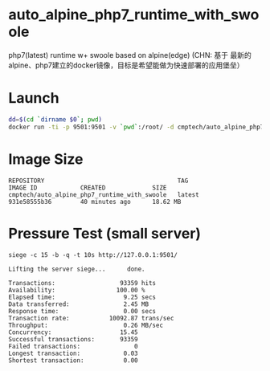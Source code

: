# auto_alpine_php7_runtime_with_swoole
php7(latest) runtime w+ swoole based on alpine(edge)
(CHN: 基于 最新的 alpine、php7建立的docker镜像，目标是希望能做为快速部署的应用堡垒）

# Launch

```bash
dd=$(cd `dirname $0`; pwd)
docker run -ti -p 9501:9501 -v `pwd`:/root/ -d cmptech/auto_alpine_php7_runtime_with_swoole php7 /root/test_swoole_server.php
```

# Image Size
```
REPOSITORY                                     TAG                 IMAGE ID            CREATED             SIZE
cmptech/auto_alpine_php7_runtime_with_swoole   latest              931e58555b36        40 minutes ago      18.62 MB
```
# Pressure Test (small server)
```
siege -c 15 -b -q -t 10s http://127.0.0.1:9501/
```

```
Lifting the server siege...      done.

Transactions:                  93359 hits
Availability:                 100.00 %
Elapsed time:                   9.25 secs
Data transferred:               2.45 MB
Response time:                  0.00 secs
Transaction rate:           10092.87 trans/sec
Throughput:                     0.26 MB/sec
Concurrency:                   15.45
Successful transactions:       93359
Failed transactions:               0
Longest transaction:            0.03
Shortest transaction:           0.00
```
